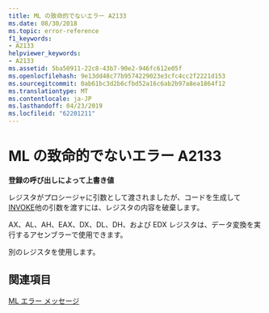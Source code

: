 ```yaml
---
title: ML の致命的でないエラー A2133
ms.date: 08/30/2018
ms.topic: error-reference
f1_keywords:
- A2133
helpviewer_keywords:
- A2133
ms.assetid: 5ba50911-22c8-43b7-90e2-946fc612e05f
ms.openlocfilehash: 9e13dd48c77b9574229023e3cfc4cc2f2221d153
ms.sourcegitcommit: 0ab61bc3d2b6cfbd52a16c6ab2b97a8ea1864f12
ms.translationtype: MT
ms.contentlocale: ja-JP
ms.lasthandoff: 04/23/2019
ms.locfileid: "62201211"
---
```

# <a name="ml-nonfatal-error-a2133"></a>ML の致命的でないエラー A2133

**登録の呼び出しによって上書き値**

レジスタがプロシージャに引数として渡されましたが、コードを生成して[INVOKE](../../assembler/masm/invoke.md)他の引数を渡すには、レジスタの内容を破棄します。

AX、AL、AH、EAX、DX、DL、DH、および EDX レジスタは、データ変換を実行するアセンブラーで使用できます。

別のレジスタを使用します。

## <a name="see-also"></a>関連項目

[ML エラー メッセージ](../../assembler/masm/ml-error-messages.md)<br/>
